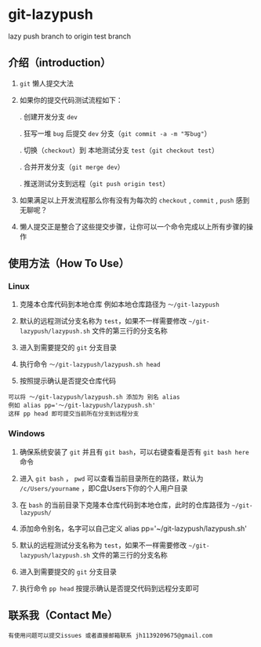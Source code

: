 # git-lazypush
lazy push branch to origin test branch

## 介绍（introduction）
1. `git` 懒人提交大法
2. 如果你的提交代码测试流程如下：

    . 创建开发分支 `dev`

    . 狂写一堆 `bug` 后提交 `dev` 分支（`git commit -a -m "写bug"`）

    . 切换（`checkout`）到 本地测试分支 `test`（`git checkout test`）

    . 合并开发分支（`git merge dev`）

    . 推送测试分支到远程（`git push origin test`）

3. 如果满足以上开发流程那么你有没有为每次的 `checkout` , `commit` , `push` 感到无聊呢？ 
4. 懒人提交正是整合了这些提交步骤，让你可以一个命令完成以上所有步骤的操作

## 使用方法（How To Use）

### Linux

1. 克隆本仓库代码到本地仓库 例如本地仓库路径为 `～/git-lazypush`

2. 默认的远程测试分支名称为 `test`，如果不一样需要修改 `~/git-lazypush/lazypush.sh` 文件的第三行的分支名称

3. 进入到需要提交的 `git` 分支目录

4. 执行命令 `～/git-lazypush/lazypush.sh head`

5. 按照提示确认是否提交仓库代码

```
可以将 ～/git-lazypush/lazypush.sh 添加为 别名 alias
例如 alias pp='～/git-lazypush/lazypush.sh'
这样 pp head 即可提交当前所在分支到远程分支
```

### Windows

1. 确保系统安装了 `git` 并且有 `git bash`，可以右键查看是否有 `git bash here` 命令

2. 进入 `git bash` ， `pwd` 可以查看当前目录所在的路径，默认为 `/c/Users/yourname` ，即C盘Users下你的个人用户目录

3. 在 `bash` 的当前目录下克隆本仓库代码到本地仓库，此时的仓库路径为 `~/git-lazypush/` 

4. 添加命令别名，名字可以自己定义 alias pp='~/git-lazypush/lazypush.sh'

5. 默认的远程测试分支名称为 `test`，如果不一样需要修改 `~/git-lazypush/lazypush.sh` 文件的第三行的分支名称

6. 进入到需要提交的 `git` 分支目录

7. 执行命令 `pp head` 按提示确认是否提交代码到远程分支即可

## 联系我（Contact Me）

``` 
有使用问题可以提交issues 或者直接邮箱联系 jh1139209675@gmail.com
```
